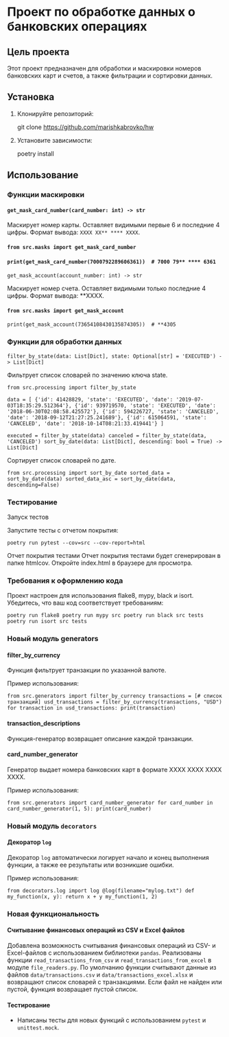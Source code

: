 # Проект по обработке данных о банковских операциях

## Цель проекта

Этот проект предназначен для обработки и маскировки номеров банковских карт и счетов, а также фильтрации и сортировки данных.

## Установка

1. Клонируйте репозиторий:
    
    git clone <https://github.com/marishkabrovko/hw>

    

2. Установите зависимости:
    
    poetry install
    

## Использование

### Функции маскировки

#### `get_mask_card_number(card_number: int) -> str`

Маскирует номер карты. Оставляет видимыми первые 6 и последние 4 цифры. Формат вывода: `XXXX XX** **** XXXX`.


#### `from src.masks import get_mask_card_number`

#### `print(get_mask_card_number(7000792289606361))  # 7000 79** **** 6361`
`get_mask_account(account_number: int) -> str`

Маскирует номер счета. Оставляет видимыми только последние 4 цифры. Формат вывода: **XXXX.


#### `from src.masks import get_mask_account`

`print(get_mask_account(73654108430135874305))  # **4305`

### Функции для обработки данных

`filter_by_state(data: List[Dict], state: Optional[str] = 'EXECUTED') -> List[Dict]`

Фильтрует список словарей по значению ключа state.


`from src.processing import filter_by_state`

`data = [
    {'id': 41428829, 'state': 'EXECUTED', 'date': '2019-07-03T18:35:29.512364'},
    {'id': 939719570, 'state': 'EXECUTED', 'date': '2018-06-30T02:08:58.425572'},
    {'id': 594226727, 'state': 'CANCELED', 'date': '2018-09-12T21:27:25.241689'},
    {'id': 615064591, 'state': 'CANCELED', 'date': '2018-10-14T08:21:33.419441'}
]`

`executed = filter_by_state(data)
canceled = filter_by_state(data, 'CANCELED')
sort_by_date(data: List[Dict], descending: bool = True) -> List[Dict]`

Сортирует список словарей по дате.

`from src.processing import sort_by_date
sorted_data = sort_by_date(data)
sorted_data_asc = sort_by_date(data, descending=False)`

### Тестирование
Запуск тестов

Запустите тесты с отчетом покрытия:


`poetry run pytest --cov=src --cov-report=html`

Отчет покрытия тестами
Отчет покрытия тестами будет сгенерирован в папке htmlcov. Откройте index.html в браузере для просмотра.

### Требования к оформлению кода
Проект настроен для использования flake8, mypy, black и isort. Убедитесь, что ваш код соответствует требованиям:

`
poetry run flake8
poetry run mypy src
poetry run black src tests
poetry run isort src tests
`

### Новый модуль generators

#### filter_by_currency

Функция фильтрует транзакции по указанной валюте.

Пример использования:

`from src.generators import filter_by_currency
transactions = [# список транзакций]
usd_transactions = filter_by_currency(transactions, "USD")
for transaction in usd_transactions:
    print(transaction)`

#### transaction_descriptions

Функция-генератор возвращает описание каждой транзакции.
#### card_number_generator

Генератор выдает номера банковских карт в формате XXXX XXXX XXXX XXXX.

Пример использования:

`from src.generators import card_number_generator
for card_number in card_number_generator(1, 5):
    print(card_number)`

### Новый модуль `decorators`

#### Декоратор `log`

Декоратор `log` автоматически логирует начало и конец выполнения функции, а также ее результаты или возникшие ошибки.

Пример использования:


`from decorators.log import log
@log(filename="mylog.txt")
def my_function(x, y):
    return x + y
my_function(1, 2)`
### Новая функциональность

#### Считывание финансовых операций из CSV и Excel файлов

Добавлена возможность считывания финансовых операций из CSV- и Excel-файлов с использованием библиотеки `pandas`.
Реализованы функции `read_transactions_from_csv` и `read_transactions_from_excel` в модуле `file_readers.py`.
По умолчанию функции считывают данные из файлов `data/transactions.csv` и `data/transactions_excel.xlsx` и возвращают список словарей с транзакциями.
Если файл не найден или пустой, функция возвращает пустой список.

#### Тестирование

- Написаны тесты для новых функций с использованием `pytest` и `unittest.mock`.
